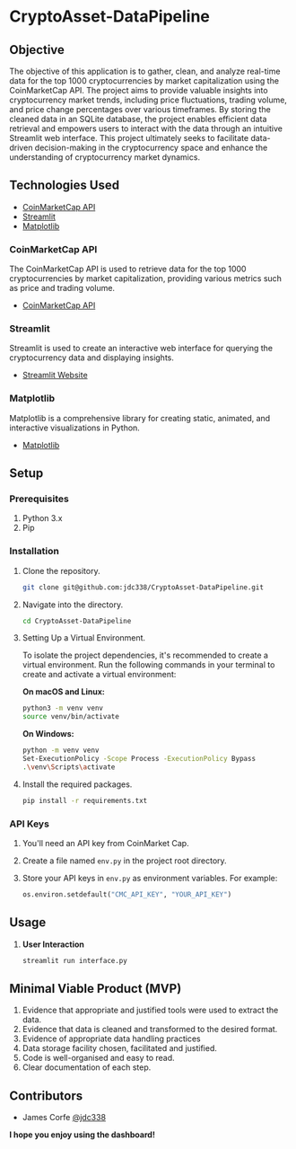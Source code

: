 # CryptoAsset-DataPipeline

## Objective

The objective of this application is to gather, clean, and analyze real-time data for the top 1000 cryptocurrencies by market capitalization using the CoinMarketCap API. The project aims to provide valuable insights into cryptocurrency market trends, including price fluctuations, trading volume, and price change percentages over various timeframes. By storing the cleaned data in an SQLite database, the project enables efficient data retrieval and empowers users to interact with the data through an intuitive Streamlit web interface. This project ultimately seeks to facilitate data-driven decision-making in the cryptocurrency space and enhance the understanding of cryptocurrency market dynamics.

## Technologies Used
- [CoinMarketCap API](https://coinmarketcap.com/api/documentation/v1/)
- [Streamlit](https://streamlit.io/)
- [Matplotlib](https://matplotlib.org/stable/users/index.html)

### CoinMarketCap API
The CoinMarketCap API is used to retrieve data for the top 1000 cryptocurrencies by market capitalization, providing various metrics such as price and trading volume.

- [CoinMarketCap API](https://coinmarketcap.com/api/documentation/v1/)

### Streamlit
Streamlit is used to create an interactive web interface for querying the cryptocurrency data and displaying insights.

- [Streamlit Website](https://www.streamlit.io/)

### Matplotlib
Matplotlib is a comprehensive library for creating static, animated, and interactive visualizations in Python.

- [Matplotlib](https://matplotlib.org/stable/users/index.html)

## Setup

### Prerequisites

1. Python 3.x
2. Pip

### Installation

1. Clone the repository.

    ```bash
    git clone git@github.com:jdc338/CryptoAsset-DataPipeline.git
    ```

2. Navigate into the directory.

    ```bash
    cd CryptoAsset-DataPipeline
    ```

3. Setting Up a Virtual Environment.

    To isolate the project dependencies, it's recommended to create a virtual environment.
    Run the following commands in your terminal to create and activate a virtual environment:

    **On macOS and Linux:**

    ```bash
    python3 -m venv venv
    source venv/bin/activate
    ```

    **On Windows:**

    ```bash
    python -m venv venv
    Set-ExecutionPolicy -Scope Process -ExecutionPolicy Bypass
    .\venv\Scripts\activate
    ```

4. Install the required packages.

    ```bash
    pip install -r requirements.txt
    ```

### API Keys

1. You'll need an API key from CoinMarket Cap.
2. Create a file named `env.py` in the project root directory.
3. Store your API keys in `env.py` as environment variables. For example:

    ```python
    os.environ.setdefault("CMC_API_KEY", "YOUR_API_KEY")
    ```

## Usage
1. **User Interaction**

    ```bash
    streamlit run interface.py
    ```

## Minimal Viable Product (MVP)

1. Evidence that appropriate and justified tools were used to extract the data.
2. Evidence that data is cleaned and transformed to the desired format.
3. Evidence of appropriate data handling practices
4. Data storage facility chosen, facilitated and justified.
5. Code is well-organised and easy to read.
6. Clear documentation of each step.

## Contributors

- James Corfe [@jdc338](https://github.com/jdc338)


**I hope you enjoy using the dashboard!**
